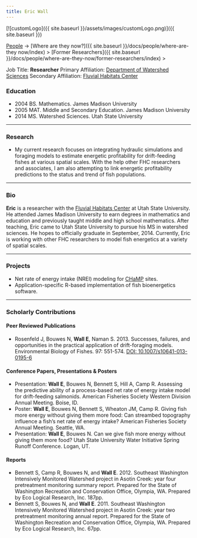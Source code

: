 ```yaml
---
title: Eric Wall
---
```


[![customLogo]({{ site.baseurl }}/assets/images/customLogo.png)]({{ site.baseurl }})

[People]({{site.baseurl}}/people/index) -> [Where are they now?]({{ site.baseurl }}/docs/people/where-are-they now/index) > [Former Researchers]({{ site.baseurl }}/docs/people/where-are-they-now/former-researchers/index) >

Job Title: **Researcher**
Primary Affiliation: [Department of Watershed Sciences](http://qcnr.usu.edu/wats/)
Secondary Affiliation: [Fluvial Habitats Center](http://etal.joewheaton.org/)

### Education

- 2004 BS. Mathematics. James Madison University
- 2005 MAT. Middle and Secondary Education. James Madison University
- 2014 MS. Watershed Sciences. Utah State University

------

### Research

- My current research focuses on integrating hydraulic simulations and foraging models to estimate energetic profitability for drift-feeding fishes at various spatial scales.  With the help other FHC researchers and associates, I am also attempting to link energetic profitability predictions to the status and trend of fish populations.

------

### Bio

**Eric** is a researcher with the [Fluvial Habitats Center](http://etal.joewheaton.org/) at Utah State University.  He attended James Madison University to earn degrees in mathematics and education and previously taught middle and high school mathematics.  After teaching, Eric came to Utah State University to pursue his MS in watershed sciences.  He hopes to officially graduate in September, 2014.  Currently, Eric is working with other FHC researchers to model fish energetics at a variety of spatial scales.

------

### Projects

- Net rate of energy intake (NREI) modeling for [CHaMP](https://www.champmonitoring.org/) sites.
- Application-specific R-based implementation of fish bioenergetics software.

------

### Scholarly Contributions

#### Peer Reviewed Publications

- Rosenfeld J, Bouwes N, **Wall E**, Naman S. 2013. Successes, failures, and opportunities in the practical application of drift-foraging models. Environmental Biology of Fishes. 97: 551-574. [DOI: 10.1007/s10641-013-0195-6](http://link.springer.com/article/10.1007%2Fs10641-013-0195-6)

#### Conference Papers, Presentations & Posters

- Presentation:  **Wall E**, Bouwes N, Bennett S, Hill A, Camp R. Assessing the predictive ability of a process-based net rate of energy intake model for drift-feeding salmonids. American Fisheries Society Western Division Annual Meeting. Boise, ID.
- Poster:  **Wall E**, Bouwes N, Bennett S, Wheaton JM, Camp R. Giving fish more energy without giving them more food: Can streambed topography influence a fish’s net rate of energy intake? American Fisheries Society Annual Meeting. Seattle, WA.
- Presentation:  **Wall E**, Bouwes N. Can we give fish more energy without giving them more food? Utah State University Water Initiative Spring Runoff Conference. Logan, UT.

#### Reports

- Bennett S, Camp R, Bouwes N, and **Wall E**. 2012. Southeast Washington Intensively Monitored Watershed project in Asotin Creek: year four pretreatment monitoring summary report. Prepared for the State of Washington Recreation and Conservation Office, Olympia, WA. Prepared by Eco Logical Research, Inc. 187pp.
- Bennett S, Bouwes N, and **Wall E**. 2011. Southeast Washington Intensively Monitored Watershed project in Asotin Creek: year two pretreatment monitoring annual report. Prepared for the State of Washington Recreation and Conservation Office, Olympia, WA. Prepared by Eco Logical Research, Inc. 67pp.